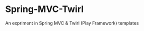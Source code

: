 Spring-MVC-Twirl
================

An expriment in Spring MVC &amp; Twirl (Play Framework) templates
